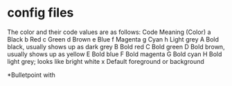 # config files

The color and their code values are as follows:
Code	Meaning (Color)
a	Black
b	Red
c	Green
d	Brown
e	Blue
f	Magenta
g	Cyan
h	Light grey
A	Bold black, usually shows up as dark grey
B	Bold red
C	Bold green
D	Bold brown, usually shows up as yellow
E	Bold blue
F	Bold magenta
G	Bold cyan
H	Bold light grey; looks like bright white
x	Default foreground or background

*Bulletpoint with 

